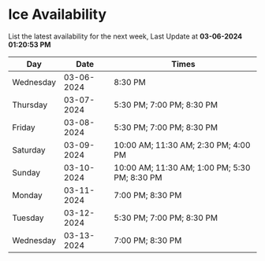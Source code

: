 # Ice Availability

List the latest availability for the next week, Last Update at **03-06-2024 01:20:53 PM**

| Day         | Date        | Times       |
| ----------- | ----------- | ----------- |
|Wednesday|03-06-2024|8:30 PM|
|Thursday|03-07-2024|5:30 PM; 7:00 PM; 8:30 PM|
|Friday|03-08-2024|5:30 PM; 7:00 PM; 8:30 PM|
|Saturday|03-09-2024|10:00 AM; 11:30 AM; 2:30 PM; 4:00 PM|
|Sunday|03-10-2024|10:00 AM; 11:30 AM; 1:00 PM; 5:30 PM; 8:30 PM|
|Monday|03-11-2024|7:00 PM; 8:30 PM|
|Tuesday|03-12-2024|5:30 PM; 7:00 PM; 8:30 PM|
|Wednesday|03-13-2024|7:00 PM; 8:30 PM|
